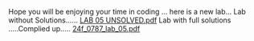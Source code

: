 Hope you will be enjoying your time in coding ...
here is a new lab...
Lab without Solutions......   [LAB 05 UNSOLVED.pdf](https://github.com/user-attachments/files/17351164/LAB.05.UNSOLVED.pdf)
Lab with full solutions .....Complied up..... [24f_0787_lab_05.pdf](https://github.com/user-attachments/files/17351166/24f_0787_lab_05.pdf)
